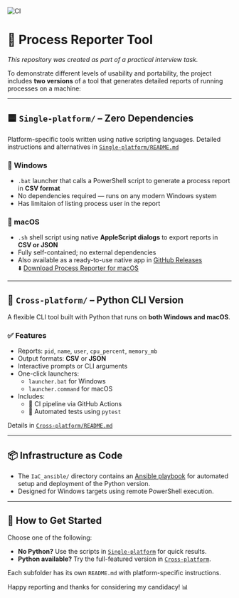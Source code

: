 ![CI](https://github.com/Arsenoid2/process-report/actions/workflows/test.yml/badge.svg)

# 🧾 Process Reporter Tool

_This repository was created as part of a practical interview task._

To demonstrate different levels of usability and portability, the project includes **two versions** of a tool that generates detailed reports of running processes on a machine:

---

## 🟦 `Single-platform/` – Zero Dependencies

Platform-specific tools written using native scripting languages. Detailed instructions and alternatives in [`Single-platform/README.md`](./Single-platform/README.md)

### 🔹 Windows
- `.bat` launcher that calls a PowerShell script to generate a process report in **CSV format**
- No dependencies required — runs on any modern Windows system
- Has limitaion of listing process user in the report

### 🍏 macOS
- `.sh` shell script using native **AppleScript dialogs** to export reports in **CSV or JSON**
- Fully self-contained; no external dependencies
- Also available as a ready-to-use native app in [GitHub Releases](https://github.com/Arsenoid2/process-report/releases/tag/v1.0.0)  
  ⬇️ [Download Process Reporter for macOS](https://github.com/Arsenoid2/process-report/releases/download/v1.0.0/Process.Reporter.zip)

---

## 🐍 `Cross-platform/` – Python CLI Version

A flexible CLI tool built with Python that runs on **both Windows and macOS**.

### ✅ Features
- Reports: `pid`, `name`, `user`, `cpu_percent`, `memory_mb`
- Output formats: **CSV** or **JSON**
- Interactive prompts or CLI arguments
- One-click launchers:
  - `launcher.bat` for Windows
  - `launcher.command` for macOS
- Includes:
  - 🔁 CI pipeline via GitHub Actions
  - 🧪 Automated tests using `pytest`

Details in [`Cross-platform/README.md`](./Cross-platform/README.md)

---

## 📦 Infrastructure as Code

- The `IaC_ansible/` directory contains an [Ansible playbook](./IaC_ansible/playbook.yml) for automated setup and deployment of the Python version.
- Designed for Windows targets using remote PowerShell execution.

---

## 📖 How to Get Started

Choose one of the following:

- **No Python?** Use the scripts in [`Single-platform`](./Single-platform/) for quick results.
- **Python available?** Try the full-featured version in [`Cross-platform`](./Cross-platform/).

Each subfolder has its own `README.md` with platform-specific instructions.

Happy reporting and thanks for considering my candidacy! 📊